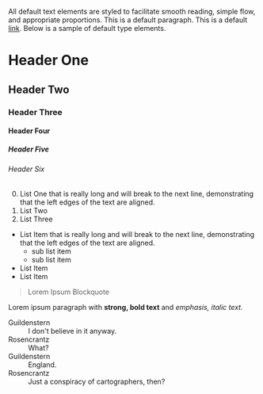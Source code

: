 All default text elements are styled to facilitate smooth reading, simple flow, and appropriate proportions. This is a default paragraph. This is a default [link](#). Below is a sample of default type elements.

# Header One
## Header Two
### Header Three
#### Header Four
##### Header Five
###### Header Six

00. List One that is really long and will break to the next line, demonstrating that the left edges of the text are aligned.
00. List Two
00. List Three

- List Item that is really long and will break to the next line, demonstrating that the left edges of the text are aligned.
  - sub list item
  - sub list item
- List Item
- List Item

> Lorem Ipsum Blockquote

Lorem ipsum paragraph with **strong, bold text** and _emphasis, italic text._

<dl>
	<dt>Guildenstern</dt>
	<dd>I don't believe in it anyway.</dd>
	<dt>Rosencrantz</dt>
	<dd>What?</dd>
	<dt>Guildenstern</dt>
	<dd>England.</dd>
	<dt>Rosencrantz</dt>
	<dd>Just a conspiracy of cartographers, then?</dd>
</dl>
